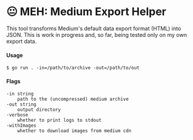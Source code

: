 # 😐 MEH: Medium Export Helper

This tool transforms Medium's default data export format (HTML) into JSON. This is work in progress and, so far, being tested only on my own export data.

#### Usage
```
$ go run . -in=/path/to/archive -out=/path/to/out
```

#### Flags

```
-in string
    path to the (uncompressed) medium archive
-out string
    output directory
-verbose
    whether to print logs to stdout
-withImages
    whether to download images from medium cdn
```